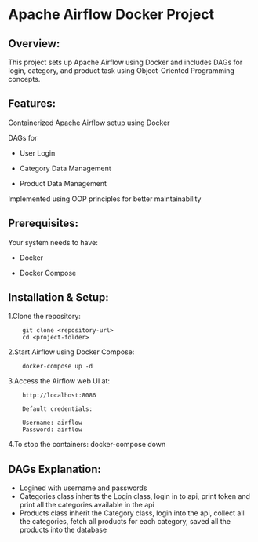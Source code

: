                                                           
                                                  
                                                  
# Apache Airflow Docker Project

## Overview:

 This project sets up Apache Airflow using Docker and includes DAGs for login, category, and product task using Object-Oriented Programming concepts.

## Features:

Containerized Apache Airflow setup using Docker

DAGs for

* User Login

* Category Data Management

* Product Data Management

Implemented using OOP principles for better maintainability

## Prerequisites:

Your system needs to have:

* Docker

* Docker Compose

## Installation & Setup:

   1.Clone the repository:

        git clone <repository-url>
        cd <project-folder>

        
   2.Start Airflow using Docker Compose:

        docker-compose up -d

   3.Access the Airflow web UI at:

        http://localhost:8086
    
        Default credentials:

        Username: airflow
        Password: airflow

   4.To stop the containers:
        docker-compose down

## DAGs Explanation:

  * Logined with username and passwords
  * Categories class inherits the Login class, login in to api, print token and print all the categories available in the api
  * Products class inherit the Category class, login into the api, collect all the categories, fetch all products for each category, saved all the  products into the database

